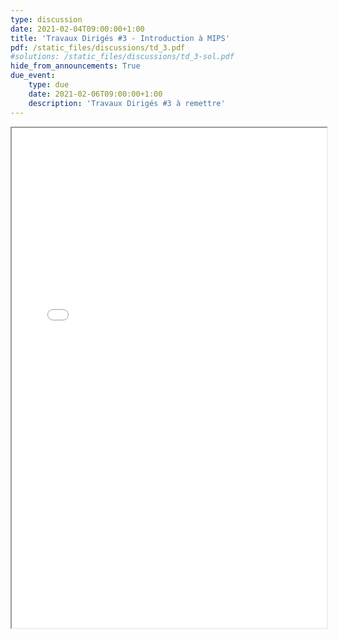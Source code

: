 ```yaml
---
type: discussion
date: 2021-02-04T09:00:00+1:00
title: 'Travaux Dirigés #3 - Introduction à MIPS'
pdf: /static_files/discussions/td_3.pdf
#solutions: /static_files/discussions/td_3-sol.pdf
hide_from_announcements: True
due_event:
    type: due
    date: 2021-02-06T09:00:00+1:00
    description: 'Travaux Dirigés #3 à remettre'
---
```

<iframe src="{{ page.pdf | prepend: site.baseurl | prepend : site.url}}" width="100%" height="800em"></iframe>
